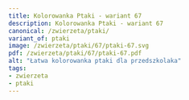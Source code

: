 ```yaml
---
title: Kolorowanka Ptaki - wariant 67
description: Kolorowanka Ptaki - wariant 67
canonical: /zwierzeta/ptaki/
variant_of: ptaki
image: /zwierzeta/ptaki/67/ptaki-67.svg
pdf: /zwierzeta/ptaki/67/ptaki-67.pdf
alt: "Łatwa kolorowanka ptaki dla przedszkolaka"
tags:
- zwierzeta
- ptaki
---
```


